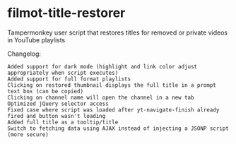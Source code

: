 # filmot-title-restorer
Tampermonkey user script that restores titles for removed or private videos in YouTube playlists


Changelog:
    
    Added support for dark mode (highlight and link color adjust appropriately when script executes)
    Added support for full format playlists
    Clicking on restored thumbnail displays the full title in a prompt text box (can be copied)
    Clicking on channel name will open the channel in a new tab
    Optimized jQuery selector access
    Fixed case where script was loaded after yt-navigate-finish already fired and button wasn't loading
    Added full title as a tooltip/title
    Switch to fetching data using AJAX instead of injecting a JSONP script (more secure)
    
